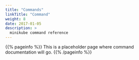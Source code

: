 ```yaml
---
title: "Commands"
linkTitle: "Command"
weight: 8
date: 2017-01-05
description: >
  minikube command reference
---
```


{{% pageinfo %}}
This is a placeholder page where command documentation will go.
{{% /pageinfo %}}

